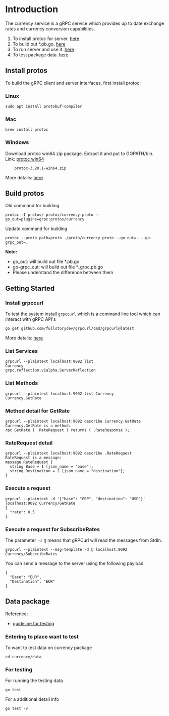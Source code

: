 # Introduction
The currency service is a gRPC service which provides up to date exchange rates and currency conversion capabilities.

1. To install protoc for server. [here](#install-protos)
2. To build out *.pb.go. [here](#build-protos)
3. To run server and use it. [here](#getting-started)
4. To test package data. [here](#data-package)

## Install protos
To build the gRPC client and server interfaces, first install protoc:
### Linux
```shell
sudo apt install protobuf-compiler
```

### Mac
```shell
brew install protoc
```

### Windows
Download protoc win64 zip package. Extract it and put to GOPATH/bin.
Link: [protoc win64](https://github.com/protocolbuffers/protobuf/releases)
```
    protoc-3.20.1-win64.zip
```
More details: [here](https://www.youtube.com/watch?v=ES_GI-lmhEU)

## Build protos
Old command for building
```shell
protoc -I protos/ protos/currency.proto --go_out=plugins=grpc:protos/currency
```

Update command for building
```shell
protoc --proto_path=proto ./proto/currency.proto --go_out=. --go-grpc_out=.
```

**Note:**
- go_out: will build out file *.pb.go
- go-grpc_out: will build out file *_grpc.pb.go
- Please understand the difference between them

## Getting Started
### Install grpccurl
To test the system install `grpccurl` which is a command line tool which can interact with gRPC API's
```
go get github.com/fullstorydev/grpcurl/cmd/grpcurl@latest
```
More details: [here](https://github.com/fullstorydev/grpcurl)

### List Services
```
grpcurl --plaintext localhost:9092 list
Currency
grpc.reflection.v1alpha.ServerReflection
```

### List Methods
```
grpcurl --plaintext localhost:9092 list Currency        
Currency.GetRate
```

### Method detail for GetRate
```
grpcurl --plaintext localhost:9092 describe Currency.GetRate
Currency.GetRate is a method:
rpc GetRate ( .RateRequest ) returns ( .RateResponse );
```

### RateRequest detail
```
grpcurl --plaintext localhost:9092 describe .RateRequest    
RateRequest is a message:
message RateRequest {
  string Base = 1 [json_name = "base"];
  string Destination = 2 [json_name = "destination"];
}
```

### Execute a request
```
grpcurl --plaintext -d '{"base": "GBP", "destination": "USD"}' localhost:9092 Currency/GetRate
{
  "rate": 0.5
}
```
### Execute a request for SubscribeRates

The parameter `-d @` means that gRPCurl will read the messages from StdIn.

```
grpcurl --plaintext --msg-template -d @ localhost:9092 Currency/SubscribeRates 
```

You can send a message to the server using the following payload

```
{
  "Base": "EUR",
  "Destination": "EUR"
}
```

## Data package
Reference: 
* [guideline for testing](https://www.digitalocean.com/community/tutorials/how-to-write-unit-tests-in-go-using-go-test-and-the-testing-package)
### Entering to place want to test
To want to test data on currency package
```
cd currency/data
```
### For testing
For running the testing data
```
go test
```

For a additional detail info
```
go test -v
```
